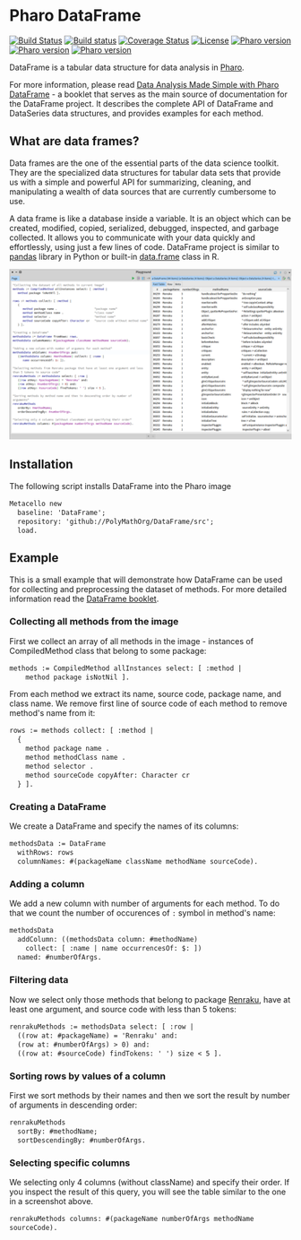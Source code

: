 # Pharo DataFrame
[![Build Status](https://travis-ci.org/PolyMathOrg/DataFrame.svg?branch=master)](https://travis-ci.org/PolyMathOrg/DataFrame)
[![Build status](https://ci.appveyor.com/api/projects/status/1wdnjvmlxfbml8qo?svg=true)](https://ci.appveyor.com/project/olekscode/dataframe)
[![Coverage Status](https://coveralls.io/repos/github/PolyMathOrg/DataFrame/badge.svg?branch=master)](https://coveralls.io/github/PolyMathOrg/DataFrame?branch=master)
[![License](https://img.shields.io/badge/license-MIT-blue.svg)](https://raw.githubusercontent.com/PolyMathOrg/DataFrame/master/LICENSE)
[![Pharo version](https://img.shields.io/badge/Pharo-6.1-%23aac9ff.svg)](https://pharo.org/download)
[![Pharo version](https://img.shields.io/badge/Pharo-7.0-%23aac9ff.svg)](https://pharo.org/download)
[![Pharo version](https://img.shields.io/badge/Pharo-8.0-%23aac9ff.svg)](https://pharo.org/download)

DataFrame is a tabular data structure for data analysis in [Pharo](https://pharo.org/).

For more information, please read [Data Analysis Made Simple with Pharo DataFrame](https://github.com/SquareBracketAssociates/Booklet-DataFrame) - a booklet that serves as the main source of documentation for the DataFrame project. It describes the complete API of DataFrame and DataSeries data structures, and provides examples for each method.

## What are data frames?

Data frames are the one of the essential parts of the data science toolkit. They are the specialized data structures for tabular data sets that provide us with a simple and powerful API for summarizing, cleaning, and manipulating a wealth of data sources that are currently cumbersome to use.

A data frame is like a database inside a variable. It is an object which can be created, modified, copied, serialized, debugged, inspected, and garbage collected. It allows you to communicate with your data quickly and effortlessly, using just a few lines of code. DataFrame project is similar to [pandas](https://pandas.pydata.org/) library in Python or built-in [data.frame](https://www.rdocumentation.org/packages/base/versions/3.5.3/topics/data.frame) class in R.

[![Screenshot](img/example.png)](https://raw.githubusercontent.com/PolyMathOrg/DataFrame/master/img/example.png)

## Installation
The following script installs DataFrame into the Pharo image

```smalltalk
Metacello new
  baseline: 'DataFrame';
  repository: 'github://PolyMathOrg/DataFrame/src';
  load.
```

## Example

This is a small example that will demonstrate how DataFrame can be used for collecting and preprocessing the dataset of methods. For more detailed information read the [DataFrame booklet](https://github.com/SquareBracketAssociates/Booklet-DataFrame).

### Collecting all methods from the image

First we collect an array of all methods in the image - instances of CompiledMethod class that belong to some package:
```Smalltalk
methods := CompiledMethod allInstances select: [ :method |
	method package isNotNil ].
```
From each method we extract its name, source code, package name, and class name. We remove first line of source code of each method to remove method's name from it:
```Smalltalk
rows := methods collect: [ :method |
  {
    method package name .
    method methodClass name .
    method selector .
    method sourceCode copyAfter: Character cr
  } ].
```
### Creating a DataFrame
We create a DataFrame and specify the names of its columns:
```Smalltalk
methodsData := DataFrame
  withRows: rows
  columnNames: #(packageName className methodName sourceCode).
```
### Adding a column
We add a new column with number of arguments for each method. To do that we count the number of occurences of `:` symbol in method's name:
```Smalltalk
methodsData
  addColumn: ((methodsData column: #methodName)
    collect: [ :name | name occurrencesOf: $: ])
  named: #numberOfArgs.
```
### Filtering data
Now we select only those methods that belong to package [Renraku](https://github.com/Uko/Renraku), have at least one argument, and source code with less than 5 tokens:
```Smalltalk
renrakuMethods := methodsData select: [ :row |
  ((row at: #packageName) = 'Renraku' and: 
  (row at: #numberOfArgs) > 0) and:
  ((row at: #sourceCode) findTokens: ' ') size < 5 ].
```
### Sorting rows by values of a column
First we sort methods by their names and then we sort the result by number of arguments in descending order:
```Smalltalk
renrakuMethods
  sortBy: #methodName;
  sortDescendingBy: #numberOfArgs.
```
### Selecting specific columns
We selecting only 4 columns (without className) and specify their order. If you inspect the result of this query, you will see the table similar to the one in a screenshot above.
```Smalltalk
renrakuMethods columns: #(packageName numberOfArgs methodName sourceCode).
```
